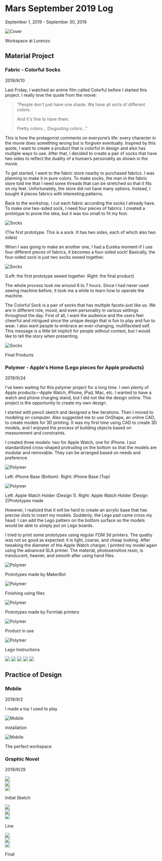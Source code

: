 # Mars September 2019 Log
September 1, 2019 - September 30, 2019

![Cover](/journal/img/2019-9/cover.jpg)

Workspace at Lorenzo

## Material Project
### Fabric - Colorful Socks
2019/9/10

Last Friday, I watched an anime film called Colorful before I started 
this project. I really love the quote from the movie:

> “People don't just have one shade. We have all sorts of different
> colors. 
> 
> And it's fine to have them. 
> 
> Pretty colors... Disgusting colors...”

This is how the protagonist comments on everyone’s life: every character
 in the movie does something wrong but is forgiven eventually. Inspired
by this quote, I want to create a product that is colorful in design and
also has multiple ways to use. After that, I decided to create a pair of
socks that have two sides to reflect the duality of a human’s
personality as shown in the movie.

To get started, I went to the fabric store nearby to purchased fabrics. 
I was planning to make it in pure colors. To make socks, the man in the
fabric store told me that I need some threads that can be stretched so
that it fits on my feet. Unfortunately, the store did not have many
options. Instead, I bought 4 pieces fabrics with interesting patterns.

Back to the workshop, I cut each fabric according the socks I already 
have. To make one two-sided sock, I need four pieces of fabrics. I
created a prototype to prove the idea, but it was too small to fit my
foot.

![Socks](/journal/img/2019-9/material-1-1.jpg)

(The first prototype. This is a sock. It has two sides, each of which also two sides)

When I was going to make an another one, I had a Eureka moment-if I use 
four different pieces of fabrics, it becomes a four-sided sock!
Basically, the four-sided sock is just two socks sewed together.

![Socks](/journal/img/2019-9/material-1-2.jpg)

(Left: the first prototype sewed together. Right: the final product)

The whole process took me around 6 to 7 hours. Since I had never used 
sewing machine before, it took me a while to learn how to operate the
machine.

The Colorful Sock is a pair of socks that has multiple facets-just like 
us. We are in different role, mood, and even personality in various
settings throughout the day. First of all, I want the audience and the
users feel cheerful and intrigued since the unique design that is fun to
play and fun to wear. I also want people to embrace an ever-changing,
multifaceted self. This message is a little bit implicit for people
without context, but I would like to tell the story when presenting.

![Socks](/journal/img/2019-9/material-1-3.jpg)

Final Products

### Polymer - Apple's Home (Lego pieces for Apple products)
2019/9/24

I’ve been waiting for this polymer project for a long time. I own plenty
of Apple products¬-Apple Watch, iPhone, iPad, Mac, etc. I wanted to have
a watch and phone charging stand, but I did not like the design online.
This project is the opportunity to create my own design.

I started with pencil sketch and designed a few iterations. Then I moved
to modeling on computer. Alex suggested me to use OnShape, an online
CAD, to create models for 3D printing. It was my first time using CAD to
create 3D models, and I enjoyed the process of building objects based on
measurement and constraints.

I created three models: two for Apple Watch, one for iPhone. I put
standardized cross-shaped protruding on the bottom so that the models
are modular and removable. They can be arranged based on needs and
preference.

![Polymer](/journal/img/2019-9/material-2-1.png)

Left: iPhone Base (Bottom). Right: iPhone Base (Top)

![Polymer](/journal/img/2019-9/material-2-2.png)

Left: Apple Watch Holder (Design 1). 
Right: Apple Watch Holder (Design 2)Prototypes made

However, I realized that it will be hard to create an acrylic base that
has precise slots to insert my models. Suddenly, the Lego pad came cross
my head. I can add the Lego pattern on the bottom surface so the models
would be able to simply put on Lego boards.

I tried to print some prototypes using regular FDM 3d printers. The
quality was not so good as expected: it is light, coarse, and cheap
looking. After tweaking the diameter of the Apple Watch charger, I
printed my model again using the advanced SLA printer. The material,
photosensitive resin, is translucent, heavier, and smooth after using
hand files.

![Polymer](/journal/img/2019-9/material-2-3.jpg)

Prototypes made by MakerBot

![Polymer](/journal/img/2019-9/material-2-4.jpg)

Finishing using files

![Polymer](/journal/img/2019-9/material-2-5.jpg)

Prototypes made by Formlab printers

![Polymer](/journal/img/2019-9/material-2-6.jpg)

Product in use

![Polymer](/journal/img/2019-9/material-2-7.jpg)

Lego Instructions

<img src="/journal/img/2019-9/lego-instructions1.jpg" class="no-subtitle">

<img src="/journal/img/2019-9/lego-instructions2.jpg" class="no-subtitle">

<img src="/journal/img/2019-9/lego-instructions3.jpg" class="no-subtitle">

<img src="/journal/img/2019-9/lego-instructions4.jpg" class="no-subtitle">

<img src="/journal/img/2019-9/lego-instructions5.jpg" class="no-subtitle">

## Practice of Design
### Mobile
2019/9/2
 
I made a toy I used to play
 
![Mobile](/journal/img/2019-9/pod-1-1.jpg)

Installation
 
![Mobile](/journal/img/2019-9/pod-1-2.jpg)

The perfect workspace

### Graphic Novel
2019/9/29

<div class="vertical-display">
<div>
<div>
<img src="/journal/img/2019-9/comic-pencil-1.jpg" class="no-subtitle">
</div>
<div>
<img src="/journal/img/2019-9/comic-pencil-2.jpg" class="no-subtitle">
</div>
<div>
<img src="/journal/img/2019-9/comic-pencil-3.jpg" class="no-subtitle">
</div>
</div>
</div>

<p class="img-info">Initial Sketch</p>

<div class="vertical-display">
<div>
<div>
<img src="/journal/img/2019-9/comic-line-1.jpg" class="no-subtitle">
</div>
<div>
<img src="/journal/img/2019-9/comic-line-2.jpg" class="no-subtitle">
</div>
<div>
<img src="/journal/img/2019-9/comic-line-3.jpg" class="no-subtitle">
</div>
</div>
</div>

<p class="img-info">Line</p>

<div class="vertical-display">
<div>
<div>
<img src="/journal/img/2019-9/comic-final-1.jpg" class="no-subtitle">
</div>
<div>
<img src="/journal/img/2019-9/comic-final-2.jpg" class="no-subtitle">
</div>
<div>
<img src="/journal/img/2019-9/comic-final-3.jpg" class="no-subtitle">
</div>
</div>
</div>

<p class="img-info">Final</p>
